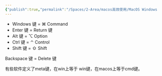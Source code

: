 ```yaml
---
{"publish":true,"permalink":"/Spaces/2-Area/macos高效使用/MacOS Windows 修饰键 对比.md","created":"2023-12-24","modified":"2023-12-24","published":"2025-07-29T23:04:15.303+08:00","cssclasses":""}
---
```



- Windows 键 = ⌘ Command
- Enter 键 = Return 键
- Alt 键 = ⌥ Option
- Ctrl 键 = ⌃ Control
- Shift 键 = ⇧ Shift

Backspace 键 = Delete 键


有些软件定义了meta键，在win上等于 win键，在macos上等于cmd键。
